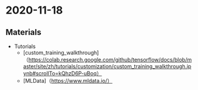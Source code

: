 # 2020-11-18

## Materials

* Tutorials
  * [custom_training_walkthrough]（https://colab.research.google.com/github/tensorflow/docs/blob/master/site/zh/tutorials/customization/custom_training_walkthrough.ipynb#scrollTo=kQhzD6P-uBoq）
  * [MLData]（https://www.mldata.io/）
